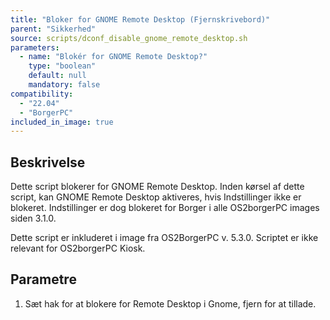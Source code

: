 ```yaml
---
title: "Bloker for GNOME Remote Desktop (Fjernskrivebord)"
parent: "Sikkerhed"
source: scripts/dconf_disable_gnome_remote_desktop.sh
parameters:
  - name: "Blokér for GNOME Remote Desktop?"
    type: "boolean"
    default: null
    mandatory: false
compatibility:  
  - "22.04"
  - "BorgerPC"
included_in_image: true
---
```


## Beskrivelse
Dette script blokerer for GNOME Remote Desktop.
Inden kørsel af dette script, kan GNOME Remote Desktop aktiveres, hvis Indstillinger ikke er blokeret. 
Indstillinger er dog blokeret for Borger i alle OS2borgerPC images siden 3.1.0.

Dette script er inkluderet i image fra OS2BorgerPC v. 5.3.0.
Scriptet er ikke relevant for OS2borgerPC Kiosk.

## Parametre
1. Sæt hak for at blokere for Remote Desktop i Gnome, fjern for at tillade.

